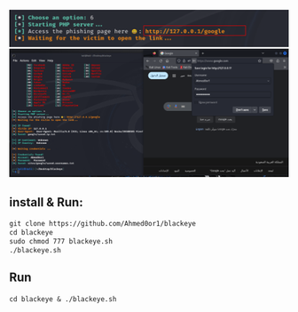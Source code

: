 


![image1](image1.PNG)
![image1](image2.PNG)

## install & Run:
```
git clone https://github.com/Ahmed0or1/blackeye
cd blackeye
sudo chmod 777 blackeye.sh
./blackeye.sh
```
 ## Run

```md
cd blackeye & ./blackeye.sh
```

